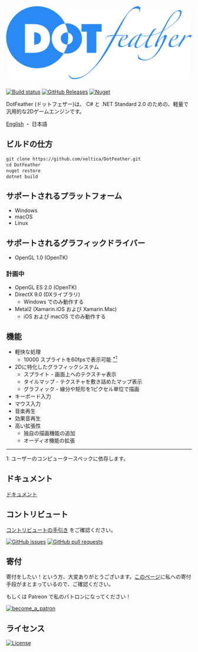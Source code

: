 # <img src="docs/logo.svg"/>
[![Build status](https://img.shields.io/appveyor/ci/xeltica/dotfeather.svg?style=for-the-badge)][ci]
[![GitHub Releases](https://img.shields.io/github/release-pre/xeltica/DotFeather.svg?style=for-the-badge)][releases]
[![Nuget](https://img.shields.io/nuget/vpre/DotFeather.svg?style=for-the-badge)](https://www.nuget.org/packages/DotFeather/)

DotFeather (ドットフェザー)は、 C# と .NET Standard 2.0 のための、軽量で汎用的な2Dゲームエンジンです。

[English](README.md) ・ 日本語

## ビルドの仕方

```
git clone https://github.com/xeltica/DotFeather.git
cd DotFeather
nuget restore
dotnet build
```

## サポートされるプラットフォーム

- Windows
- macOS
- Linux

## サポートされるグラフィックドライバー

- OpenGL 1.0 (OpenTK)

### 計画中

- OpenGL ES 2.0 (OpenTK)
- DirectX 9.0 (DXライブラリ)
  - Windows でのみ動作する
- Metal2 (Xamarin.iOS および Xamarin.Mac)
  - iOS および macOS でのみ動作する

## 機能

- 軽快な処理
	- 10000 スプライトを60fpsで表示可能 [<sup>*1</sup>](#f1)
- 2Dに特化したグラフィックシステム
	- スプライト - 画面上へのテクスチャ表示
	- タイルマップ - テクスチャを敷き詰めたマップ表示
	- グラフィック - 線分や矩形を1ピクセル単位で描画
- キーボード入力
- マウス入力
- 音楽再生
- 効果音再生
- 高い拡張性
	- 独自の描画機能の追加
	- オーディオ機能の拡張

----

<p id="f1">1: ユーザーのコンピュータースペックに依存します。</p>

## ドキュメント

[ドキュメント](https://xeltica.github.io/DotFeather/docs/ja/)

## コントリビュート

[コントリビュートの手引き](CONTRIBUTING-ja.md) をご確認ください。

[![GitHub issues](https://img.shields.io/github/issues/xeltica/dotfeather.svg?style=for-the-badge)][issues]
[![GitHub pull requests](https://img.shields.io/github/issues-pr/xeltica/dotfeather.svg?style=for-the-badge)][pulls]

## 寄付

寄付をしたい！という方、大変ありがとうございます。[このページ](//xeltica.work/donation.html)に私への寄付手段がまとまっているので、ご確認ください。

もしくは Patreon で私のパトロンになってください！

[![become_a_patron](https://c5.patreon.com/external/logo/become_a_patron_button@2x.png)](https://patreon.com/xeltica)

## ライセンス

[![License](https://img.shields.io/github/license/xeltica/dotfeather.svg?style=for-the-badge)](LICENSE)

[ci]: https://ci.appveyor.com/project/Xeltica/dotfeather
[issues]: //github.com/xeltica/dotfeather/issues
[pulls]: //github.com/xeltica/dotfeather/pulls
[releases]: //github.com/xeltica/dotfeather/releases
